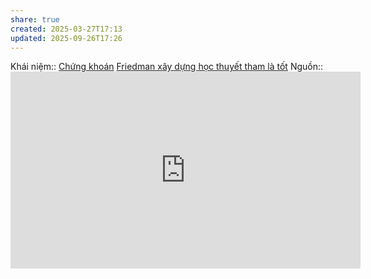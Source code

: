 ```yaml
---
share: true
created: 2025-03-27T17:13
updated: 2025-09-26T17:26
---
```

Khái niệm:: [Chứng khoán](./index.md)
[Friedman xây dựng học thuyết tham là tốt](../../../N%E1%BB%81n%20kinh%20t%E1%BA%BF%20h%C3%A0ng%20ho%C3%A1/Tr%C6%B0%E1%BB%9Dng%20ph%C3%A1i,%20l%E1%BB%8Bch%20s%E1%BB%AD%20kinh%20t%E1%BA%BF%20h%E1%BB%8Dc/Friedman%20x%C3%A2y%20d%E1%BB%B1ng%20h%E1%BB%8Dc%20thuy%E1%BA%BFt%20tham%20l%C3%A0%20t%E1%BB%91t.md)
Nguồn:: <iframe width="560" height="315" src="https://www.youtube.com/embed/ZCFkWDdmXG8?si=dAOzj1uG1fEfMMGq" title="YouTube video player" frameborder="0" allow="accelerometer; autoplay; clipboard-write; encrypted-media; gyroscope; picture-in-picture; web-share" referrerpolicy="strict-origin-when-cross-origin" allowfullscreen></iframe>